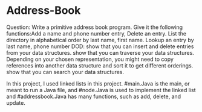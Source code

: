 # Address-Book

Question:
Write a primitive address book program. Give it the following functions:Add a name and phone number entry, Delete an entry. List the directory in alphabetical order by last name, first name. Lookup an entry by last name, phone number
DOD:
show that you can insert and delete entries from your data structures.
show that you can traverse your data structures. Depending on your chosen representation, you might need to copy references into another data structure and sort it to get different orderings. show that you can search your data structures.

In this project, I used linked lists in this project. #main.Java is the main, or meant to run a Java file, and #node.Java is used to implement the linked list and #addressbook.Java has many functions, such as add, delete, and update. 
